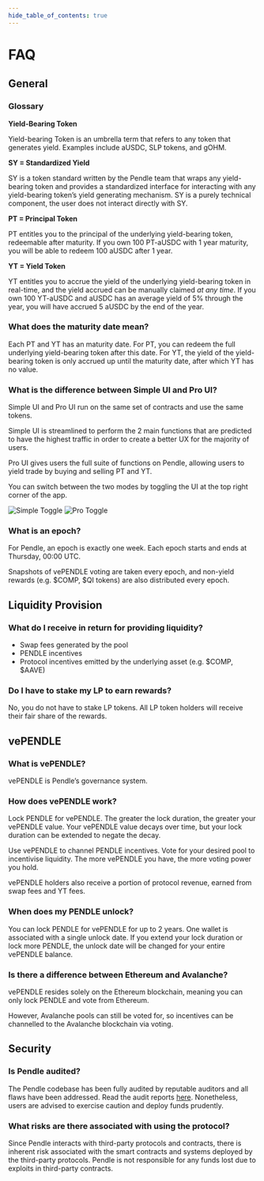 ```yaml
---
hide_table_of_contents: true
---
```


# FAQ

## General

### Glossary

**Yield-Bearing Token**

Yield-bearing Token is an umbrella term that refers to any token that generates yield. Examples include aUSDC, SLP tokens, and gOHM.

**SY = Standardized Yield**

SY is a token standard written by the Pendle team that wraps any yield-bearing token and provides a standardized interface for interacting with any yield-bearing token’s yield generating mechanism. SY is a purely technical component, the user does not interact directly with SY.

**PT = Principal Token**

PT entitles you to the principal of the underlying yield-bearing token, redeemable after maturity. If you own 100 PT-aUSDC with 1 year maturity, you will be able to redeem 100 aUSDC after 1 year.

**YT = Yield Token**

YT entitles you to accrue the yield of the underlying yield-bearing token in real-time, and the yield accrued can be manually claimed _at any time_. If you own 100 YT-aUSDC and aUSDC has an average yield of 5% through the year, you will have accrued 5 aUSDC by the end of the year.

### What does the maturity date mean?

Each PT and YT has an maturity date. For PT, you can redeem the full underlying yield-bearing token after this date. For YT, the yield of the yield-bearing token is only accrued up until the maturity date, after which YT has no value.

### What is the difference between Simple UI and Pro UI?

Simple UI and Pro UI run on the same set of contracts and use the same tokens.

Simple UI is streamlined to perform the 2 main functions that are predicted to have the highest traffic in order to create a better UX for the majority of users.

Pro UI gives users the full suite of functions on Pendle, allowing users to yield trade by buying and selling PT and YT.

You can switch between the two modes by toggling the UI at the top right corner of the app.

![Simple Toggle](/img/faq/simple_toggle.png "Simple Toggle")
![Pro Toggle](/img/faq/pro_toggle.png "Pro Toggle")

### What is an epoch?

For Pendle, an epoch is exactly one week. Each epoch starts and ends at Thursday, 00:00 UTC.

Snapshots of vePENDLE voting are taken every epoch, and non-yield rewards (e.g. $COMP, $QI tokens) are also distributed every epoch.

## Liquidity Provision

### What do I receive in return for providing liquidity?

* Swap fees generated by the pool
* PENDLE incentives
* Protocol incentives emitted by the underlying asset (e.g. $COMP, $AAVE)

### Do I have to stake my LP to earn rewards?

No, you do not have to stake LP tokens. All LP token holders will receive their fair share of the rewards.

## vePENDLE

### What is vePENDLE?

vePENDLE is Pendle’s governance system. 

### How does vePENDLE work?

Lock PENDLE for vePENDLE. The greater the lock duration, the greater your vePENDLE value. Your vePENDLE value decays over time, but your lock duration can be extended to negate the decay.

Use vePENDLE to channel PENDLE incentives. Vote for your desired pool to incentivise liquidity. The more vePENDLE you have, the more voting power you hold.

vePENDLE holders also receive a portion of protocol revenue, earned from swap fees and YT fees.

### When does my PENDLE unlock?

You can lock PENDLE for vePENDLE for up to 2 years. One wallet is associated with a single unlock date. If you extend your lock duration or lock more PENDLE, the unlock date will be changed for your entire vePENDLE balance.

### Is there a difference between Ethereum and Avalanche?

vePENDLE resides solely on the Ethereum blockchain, meaning you can only lock PENDLE and vote from Ethereum. 

However, Avalanche pools can still be voted for, so incentives can be channelled to the Avalanche blockchain via voting. 





## Security

### Is Pendle audited?

The Pendle codebase has been fully audited by reputable auditors and all flaws have been addressed. Read the audit reports [here](https://drive.google.com/drive/folders/11WVNumH9tKfDz1271G7HJONXf6CgddI9). Nonetheless, users are advised to exercise caution and deploy funds prudently.

### What risks are there associated with using the protocol?

Since Pendle interacts with third-party protocols and contracts, there is inherent risk associated with the smart contracts and systems deployed by the third-party protocols. Pendle is not responsible for any funds lost due to exploits in third-party contracts.  
